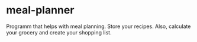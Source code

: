 # meal-planner
Programm that helps with meal planning. Store your recipes. Also, calculate your grocery and create your shopping list.
